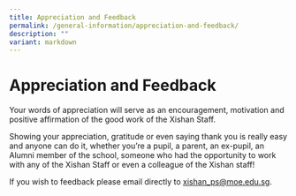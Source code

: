 ```yaml
---
title: Appreciation and Feedback
permalink: /general-information/appreciation-and-feedback/
description: ""
variant: markdown
---
```

# **Appreciation and Feedback**

Your words of appreciation will serve as an encouragement, motivation and positive affirmation of the good work of the Xishan Staff.

Showing your appreciation, gratitude or even saying thank you is really easy and anyone can do it, whether you’re a pupil, a parent, an ex-pupil, an Alumni member of the school, someone who had the opportunity to work with any of the Xishan Staff or even a colleague of the Xishan staff!

If you wish to feedback please email directly to [xishan_ps@moe.edu.sg](mailto:xishan_ps@moe.edu.sg).